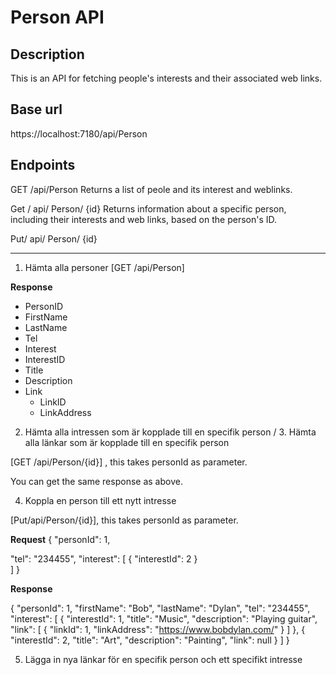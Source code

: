 # Person API
## Description
This is an API for fetching people's interests and their associated web links.

## Base url
https://localhost:7180/api/Person

## Endpoints
GET /api/Person
Returns a list of peole and its interest and weblinks.

Get / api/ Person/ {id}
Returns information about a specific person, including their interests and web links, based on the person's ID.

Put/ api/ Person/ {id}


***
1. Hämta alla personer [GET /api/Person]

**Response**
 - PersonID
 - FirstName
 - LastName
 - Tel
 - Interest
  - InterestID
  - Title
  - Description
  - Link
    - LinkID
    - LinkAddress



2. Hämta alla intressen som är kopplade till en specifik person / 3. Hämta alla länkar som är kopplade till en specifik person


[GET /api/Person/{id}] , this takes personId as parameter.

You can get the same response as above.


4. Koppla en person till ett nytt intresse

[Put/api/Person/{id}], this takes personId as parameter.

**Request**
{
  "personId": 1,

  "tel": "234455",
    "interest": [
{
"interestId": 2
}    
  ]
}

**Response**

{
  "personId": 1,
  "firstName": "Bob",
  "lastName": "Dylan",
  "tel": "234455",
  "interest": [
    {
      "interestId": 1,
      "title": "Music",
      "description": "Playing guitar",
      "link": [
        {
          "linkId": 1,
          "linkAddress": "https://www.bobdylan.com/"
        }
      ]
    },
    {
      "interestId": 2,
      "title": "Art",
      "description": "Painting",
      "link": null
    }
  ]
}

5. Lägga in nya länkar för en specifik person och ett specifikt intresse
